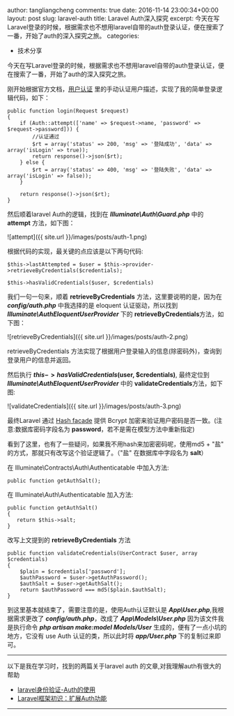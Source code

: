 author: tangliangcheng
comments: true
date: 2016-11-14 23:00:34+00:00
layout: post
slug: laravel-auth
title: Laravel Auth深入探究
excerpt: 今天在写Laravel登录的时候，根据需求也不想用laravel自带的auth登录认证，便在搜索了一番，开始了auth的深入探究之旅。
categories:
- 技术分享

今天在写Laravel登录的时候，根据需求也不想用laravel自带的auth登录认证，便在搜索了一番，开始了auth的深入探究之旅。

刚开始根据官方文档，[用户认证](https://laravel-china.org/docs/5.1/authentication) 里的手动认证用户描述，实现了我的简单登录逻辑代码，如下：

	public function login(Request $request)
    {
        if (Auth::attempt(['name' => $request->name, 'password' => $request->password])) {
            //认证通过
            $rt = array('status' => 200, 'msg' => '登陆成功', 'data' => array('isLogin' => true));
            return response()->json($rt);
        } else {
            $rt = array('status' => 400, 'msg' => '登陆失败', 'data' => array('isLogin' => false));
        }

        return response()->json($rt);
    }
    

然后顺着laravel Auth的逻辑，找到在 ***Illuminate\Auth\Guard.php*** 中的 **attempt** 方法，如下图：

![attempt]({{ site.url }}/images/posts/auth-1.png)

根据代码的实现，最关键的点应该是以下两句代码:

	$this->lastAttempted = $user = $this->provider->retrieveByCredentials($credentials);
	
	$this->hasValidCredentials($user, $credentials)
	
我们一句一句来，顺着 **retrieveByCredentials** 方法，这里要说明的是，因为在 ***config/auth.php*** 中我选择的是 eloquent 认证驱动，所以找到 ***Illuminate\AuthEloquentUserProvider*** 下的 **retrieveByCredentials**方法，如下图：

![retrieveByCredentials]({{ site.url }}/images/posts/auth-2.png)

retrieveByCredentials 方法实现了根据用户登录输入的信息(除密码外)，查询到登录用户的信息并返回。

然后执行 **$this->hasValidCredentials($user, $credentials)**, 最终定位到 ***Illuminate\AuthEloquentUserProvider*** 中的 **validateCredentials**方法，如下图:

![validateCredentials]({{ site.url }}/images/posts/auth-3.png)

最终Laravel 通过 [Hash facade](https://laravel-china.org/docs/5.1/hashing) 提供 Bcrypt 加密来验证用户密码是否一致。(注意:数据库密码字段名为 **password**，若不是需在模型方法中重新指定)

看到了这里，也有了一些疑问，如果我不用hash来加密密码呢，使用md5 + "盐" 的方式，那就只有改写这个验证逻辑了。（"盐" 在数据库中字段名为 **salt**）

在 Illuminate\Contracts\Auth\Authenticatable 中加入方法:

	public function getAuthSalt();
	

在 Illuminate\Auth\Authenticatable 加入方法:

	public function getAuthSalt()
    {
       return $this->salt;
    }
    
改写上文提到的 **retrieveByCredentials** 方法

	public function validateCredentials(UserContract $user, array $credentials)
    {
        $plain = $credentials['password'];
        $authPassword = $user->getAuthPassword();
        $authSalt = $user->getAuthSalt();
        return $authPassword === md5($plain.$authSalt);
    }
    
到这里基本就结束了，需要注意的是，使用Auth认证默认是 ***App\User.php***,我根据需求更改了 ***config/auth.php***，改成了 ***App\Models\User.php*** 因为该文件我是执行命令 ***php artisan make:model Models/User*** 生成的，便有了一点小坑的地方，它没有 use Auth 认证的类，所以此时将 ***app/User.php*** 下的复制过来即可。

----

以下是我在学习时，找到的两篇关于laravel auth 的文章,对我理解auth有很大的帮助

* [laravel身份验证-Auth的使用](https://my.oschina.net/cxz001/blog/347225)
* [Laravel框架初识：扩展Auth功能](http://blueve.me/archives/898)

----